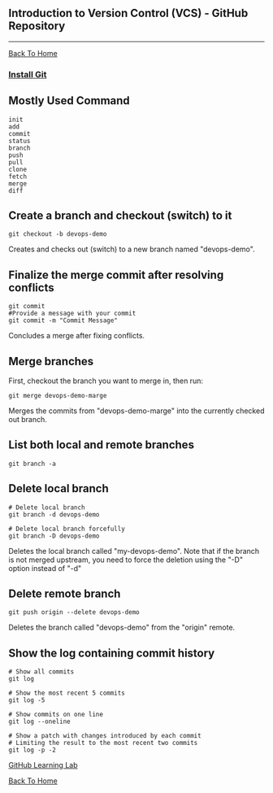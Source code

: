 Introduction to Version Control (VCS) - GitHub Repository
---
---
[ Back To Home ](../README.md)

### [ Install Git ](https://git-scm.com/download/linux) 


## Mostly Used Command

    init
    add
    commit
    status
    branch
    push
    pull
    clone
    fetch
    merge
    diff


## Create a branch and checkout (switch) to it


    git checkout -b devops-demo
Creates and checks out (switch) to a new branch named "devops-demo".

## Finalize the merge commit after resolving conflicts
    git commit
    #Provide a message with your commit
    git commit -m "Commit Message"
Concludes a merge after fixing conflicts.


## Merge branches
First, checkout the branch you want to merge in, then run:

    git merge devops-demo-marge
Merges the commits from "devops-demo-marge" into the currently checked out branch.


## List both local and remote branches
    git branch -a

## Delete local branch

    # Delete local branch
    git branch -d devops-demo

    # Delete local branch forcefully
    git branch -D devops-demo
Deletes the local branch called "my-devops-demo". Note that if the branch is not merged upstream, you need to force the deletion using the "-D" option instead of "-d"



## Delete remote branch
    git push origin --delete devops-demo
Deletes the branch called "devops-demo" from the "origin" remote.


## Show the log containing commit history
    # Show all commits
    git log
    
    # Show the most recent 5 commits
    git log -5
    
    # Show commits on one line
    git log --oneline
    
    # Show a patch with changes introduced by each commit
    # Limiting the result to the most recent two commits
    git log -p -2

[ GitHub Learning Lab ](https://lab.github.com/)

[ Back To Home ](../README.md)




